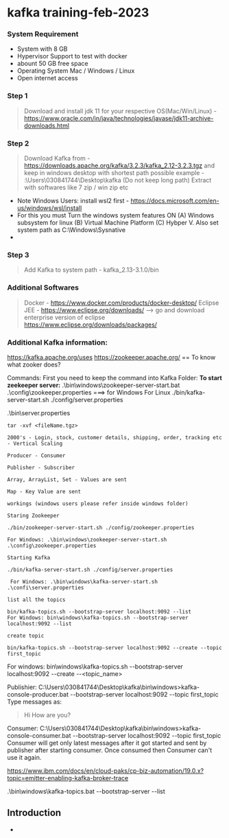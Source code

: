 # kafka training-feb-2023


### System Requirement 
- System with 8 GB 
- Hypervisor Support to test with docker 
- abount 50 GB free space 
- Operating System Mac / Windows / Linux
- Open internet access 


### Step 1 
> Download and install jdk 11 for your respective OS(Mac/Win/Linux) - https://www.oracle.com/in/java/technologies/javase/jdk11-archive-downloads.html

### Step 2 
>  Download Kafka from - https://downloads.apache.org/kafka/3.2.3/kafka_2.12-3.2.3.tgz and keep in windows desktop with shortest path possible example - 
>  :\Users\030841744\Desktop\kafka (Do not keep long path) 
>  Extract with softwares like 7 zip / win zip etc  
>    

* Note Windows Users: install wsl2 first -  https://docs.microsoft.com/en-us/windows/wsl/install
* For this you must Turn the windows system features ON (A) Windows subsystem for linux (B) Virtual Machine Platform (C) Hybper V. Also set system path as C:\Windows\Sysnative
* 
### Step 3 
> Add Kafka to system path - kafka_2.13-3.1.0/bin 

### Additional Softwares 
> Docker - https://www.docker.com/products/docker-desktop/
> Eclipse JEE - https://www.eclipse.org/downloads/  --> go and download enterprise version of eclipse https://www.eclipse.org/downloads/packages/

### Additional Kafka information:
https://kafka.apache.org/uses
https://zookeeper.apache.org/  == To know what zooker does?

Commands: 
First you need to keep the command into Kafka Folder: 
**To start zeekeeper server:** .\bin\windows\zookeeper-server-start.bat .\config\zookeeper.properties ===> for Windows
For Linux ./bin/kafka-server-start.sh ./config/server.properties

.\bin\server.properties


    tar -xvf <fileName.tgz>

    2000's - Login, stock, customer details, shipping, order, tracking etc - Vertical Scaling

    Producer - Consumer

    Publisher - Subscriber

    Array, ArrayList, Set - Values are sent

    Map - Key Value are sent

    workings (windows users please refer inside windows folder)

    Staring Zookeeper

    ./bin/zookeeper-server-start.sh ./config/zookeeper.properties
    
    For Windows: .\bin\windows\zookeeper-server-start.sh .\config\zookeeper.properties

    Starting Kafka

    ./bin/kafka-server-start.sh ./config/server.properties
    
     For Windows: .\bin\windows\kafka-server-start.sh .\confi\server.properties

    list all the topics

    bin/kafka-topics.sh --bootstrap-server localhost:9092 --list
    For Windows: bin\windows\kafka-topics.sh --bootstrap-server localhost:9092 --list

    create topic

    bin/kafka-topics.sh --bootstrap-server localhost:9092 --create --topic first_topic

For windows: bin\windows\kafka-topics.sh --bootstrap-server localhost:9092 --create --<topic_name>


Publishier: C:\Users\030841744\Desktop\kafka\bin\windows>kafka-console-producer.bat --bootstrap-server localhost:9092 --topic first_topic
Type messages as: 
>Hi
>How
>are
>you?

Consumer: C:\Users\030841744\Desktop\kafka\bin\windows>kafka-console-consumer.bat --bootstrap-server localhost:9092 --topic first_topic
Consumer will get only latest messages after it got started and sent by publisher after starting consumer. Once consumed then Consumer can't use it again. 





https://www.ibm.com/docs/en/cloud-paks/cp-biz-automation/19.0.x?topic=emitter-enabling-kafka-broker-trace


.\bin\windows\kafka-topics.bat --bootstrap-server --list



 
 



## Introduction 

- 





